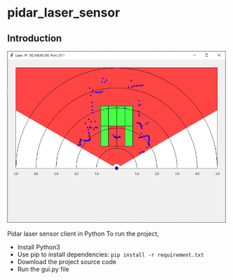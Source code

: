 # pidar_laser_sensor

## Introduction
![Visualization](https://raw.githubusercontent.com/copycat1024/sick_lidar_sensor_visualization/master/pictures/danger.png)

Pidar laser sensor client in Python
To run the project, 
- Install Python3
- Use pip to install dependencies: ``` pip install -r requirement.txt ```
- Download the project source code 
- Run the gui.py file
